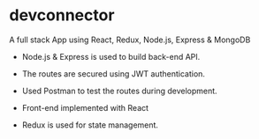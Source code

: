 # devconnector
A full stack App using React, Redux, Node.js, Express &amp; MongoDB

  * Node.js & Express is used to build back-end API. 

  * The routes are secured using JWT authentication.

  * Used Postman to test the routes during development.

  * Front-end implemented with React

  * Redux is used for state management.

